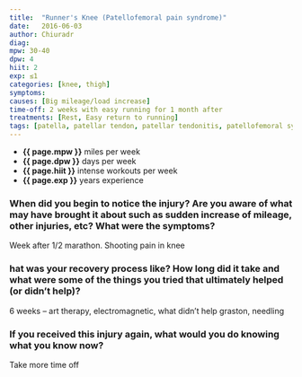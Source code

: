 ```yaml
---
title:  "Runner's Knee (Patellofemoral pain syndrome)"
date:   2016-06-03
author: Chiuradr
diag:
mpw: 30-40
dpw: 4
hiit: 2
exp: ≤1
categories: [knee, thigh]
symptoms:
causes: [Big mileage/load increase]
time-off: 2 weeks with easy running for 1 month after
treatments: [Rest, Easy return to running]
tags: [patella, patellar tendon, patellar tendonitis, patellofemoral syndrome, pfps, knee, lateral knee]
---
```


>
- **{{ page.mpw }}** miles per week
- **{{ page.dpw }}** days per week
- **{{ page.hiit }}** intense workouts per week
- **{{ page.exp }}** years experience
  
### When did you begin to notice the injury? Are you aware of what may have brought it about such as sudden increase of mileage, other injuries, etc? What were the symptoms?

Week after 1/2 marathon. Shooting pain in knee

### hat was your recovery process like? How long did it take and what were some of the things you tried that ultimately helped (or didn’t help)?

6 weeks – art therapy, electromagnetic, what didn’t help graston, needling

### If you received this injury again, what would you do knowing what you know now?

Take more time off